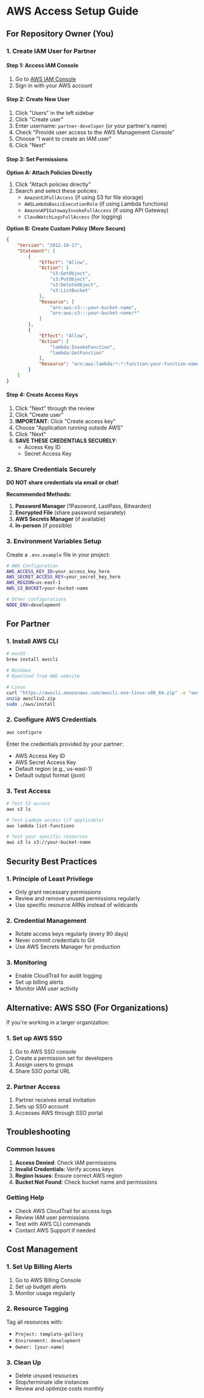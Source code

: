 # AWS Access Setup Guide

## For Repository Owner (You)

### 1. Create IAM User for Partner

#### Step 1: Access IAM Console
1. Go to [AWS IAM Console](https://console.aws.amazon.com/iam/)
2. Sign in with your AWS account

#### Step 2: Create New User
1. Click "Users" in the left sidebar
2. Click "Create user"
3. Enter username: `partner-developer` (or your partner's name)
4. Check "Provide user access to the AWS Management Console"
5. Choose "I want to create an IAM user"
6. Click "Next"

#### Step 3: Set Permissions
**Option A: Attach Policies Directly**
1. Click "Attach policies directly"
2. Search and select these policies:
   - `AmazonS3FullAccess` (if using S3 for file storage)
   - `AWSLambdaBasicExecutionRole` (if using Lambda functions)
   - `AmazonAPIGatewayInvokeFullAccess` (if using API Gateway)
   - `CloudWatchLogsFullAccess` (for logging)

**Option B: Create Custom Policy (More Secure)**
```json
{
    "Version": "2012-10-17",
    "Statement": [
        {
            "Effect": "Allow",
            "Action": [
                "s3:GetObject",
                "s3:PutObject",
                "s3:DeleteObject",
                "s3:ListBucket"
            ],
            "Resource": [
                "arn:aws:s3:::your-bucket-name",
                "arn:aws:s3:::your-bucket-name/*"
            ]
        },
        {
            "Effect": "Allow",
            "Action": [
                "lambda:InvokeFunction",
                "lambda:GetFunction"
            ],
            "Resource": "arn:aws:lambda:*:*:function:your-function-name"
        }
    ]
}
```

#### Step 4: Create Access Keys
1. Click "Next" through the review
2. Click "Create user"
3. **IMPORTANT**: Click "Create access key"
4. Choose "Application running outside AWS"
5. Click "Next"
6. **SAVE THESE CREDENTIALS SECURELY**:
   - Access Key ID
   - Secret Access Key

### 2. Share Credentials Securely

**DO NOT share credentials via email or chat!**

**Recommended Methods:**
1. **Password Manager** (1Password, LastPass, Bitwarden)
2. **Encrypted File** (share password separately)
3. **AWS Secrets Manager** (if available)
4. **In-person** (if possible)

### 3. Environment Variables Setup

Create a `.env.example` file in your project:

```bash
# AWS Configuration
AWS_ACCESS_KEY_ID=your_access_key_here
AWS_SECRET_ACCESS_KEY=your_secret_key_here
AWS_REGION=us-east-1
AWS_S3_BUCKET=your-bucket-name

# Other configurations
NODE_ENV=development
```

## For Partner

### 1. Install AWS CLI
```bash
# macOS
brew install awscli

# Windows
# Download from AWS website

# Linux
curl "https://awscli.amazonaws.com/awscli-exe-linux-x86_64.zip" -o "awscliv2.zip"
unzip awscliv2.zip
sudo ./aws/install
```

### 2. Configure AWS Credentials
```bash
aws configure
```

Enter the credentials provided by your partner:
- AWS Access Key ID
- AWS Secret Access Key
- Default region (e.g., us-east-1)
- Default output format (json)

### 3. Test Access
```bash
# Test S3 access
aws s3 ls

# Test Lambda access (if applicable)
aws lambda list-functions

# Test your specific resources
aws s3 ls s3://your-bucket-name
```

## Security Best Practices

### 1. Principle of Least Privilege
- Only grant necessary permissions
- Review and remove unused permissions regularly
- Use specific resource ARNs instead of wildcards

### 2. Credential Management
- Rotate access keys regularly (every 90 days)
- Never commit credentials to Git
- Use AWS Secrets Manager for production

### 3. Monitoring
- Enable CloudTrail for audit logging
- Set up billing alerts
- Monitor IAM user activity

## Alternative: AWS SSO (For Organizations)

If you're working in a larger organization:

### 1. Set up AWS SSO
1. Go to AWS SSO console
2. Create a permission set for developers
3. Assign users to groups
4. Share SSO portal URL

### 2. Partner Access
1. Partner receives email invitation
2. Sets up SSO account
3. Accesses AWS through SSO portal

## Troubleshooting

### Common Issues
1. **Access Denied**: Check IAM permissions
2. **Invalid Credentials**: Verify access keys
3. **Region Issues**: Ensure correct AWS region
4. **Bucket Not Found**: Check bucket name and permissions

### Getting Help
- Check AWS CloudTrail for access logs
- Review IAM user permissions
- Test with AWS CLI commands
- Contact AWS Support if needed

## Cost Management

### 1. Set Up Billing Alerts
1. Go to AWS Billing Console
2. Set up budget alerts
3. Monitor usage regularly

### 2. Resource Tagging
Tag all resources with:
- `Project: template-gallery`
- `Environment: development`
- `Owner: [your-name]`

### 3. Clean Up
- Delete unused resources
- Stop/terminate idle instances
- Review and optimize costs monthly
